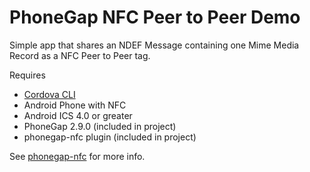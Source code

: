 # PhoneGap NFC Peer to Peer Demo

Simple app that shares an NDEF Message containing one Mime Media Record as a NFC Peer to Peer tag. 

Requires 

* [Cordova CLI](https://npmjs.org/package/cordova)
* Android Phone with NFC
* Android ICS 4.0 or greater
* PhoneGap 2.9.0 (included in project)
* phonegap-nfc plugin (included in project)

See [phonegap-nfc](https://github.com/chariotsolutions/phonegap-nfc) for more info.